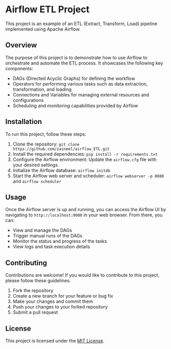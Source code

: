 # Airflow ETL Project

This project is an example of an ETL (Extract, Transform, Load) pipeline implemented using Apache Airflow.

## Overview

The purpose of this project is to demonstrate how to use Airflow to orchestrate and automate the ETL process. It showcases the following key components:

- DAGs (Directed Acyclic Graphs) for defining the workflow
- Operators for performing various tasks such as data extraction, transformation, and loading
- Connections and Variables for managing external resources and configurations
- Scheduling and monitoring capabilities provided by Airflow

## Installation

To run this project, follow these steps:

1. Clone the repository: `git clone https://github.com/zaineel/airflow_ETL.git`
2. Install the required dependencies: `pip install -r requirements.txt`
3. Configure the Airflow environment: Update the `airflow.cfg` file with your desired settings.
4. Initialize the Airflow database: `airflow initdb`
5. Start the Airflow web server and scheduler: `airflow webserver -p 8080` and `airflow scheduler`

## Usage

Once the Airflow server is up and running, you can access the Airflow UI by navigating to `http://localhost:8080` in your web browser. From there, you can:

- View and manage the DAGs
- Trigger manual runs of the DAGs
- Monitor the status and progress of the tasks
- View logs and task execution details

## Contributing

Contributions are welcome! If you would like to contribute to this project, please follow these guidelines:

1. Fork the repository
2. Create a new branch for your feature or bug fix
3. Make your changes and commit them
4. Push your changes to your forked repository
5. Submit a pull request

## License

This project is licensed under the [MIT License](LICENSE).
